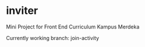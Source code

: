 # inviter
Mini Project for Front End Curriculum Kampus Merdeka

Currently working branch: join-activity